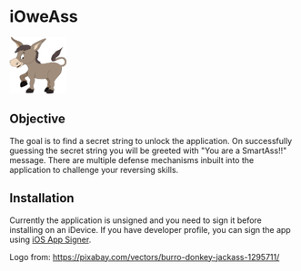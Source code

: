 # iOweAss

<img src="./ass.png" width="100" height="100">

## Objective

The goal is to find a secret string to unlock the application. On successfully guessing the secret string you will be greeted with "You are a SmartAss!!" message. 
There are multiple defense mechanisms inbuilt into the application to challenge your reversing skills. 

## Installation

Currently the application is unsigned and you need to sign it before installing on an iDevice. If you have developer profile, you can sign the app using [iOS App Signer](https://dantheman827.github.io/ios-app-signer/). 


Logo from: https://pixabay.com/vectors/burro-donkey-jackass-1295711/
